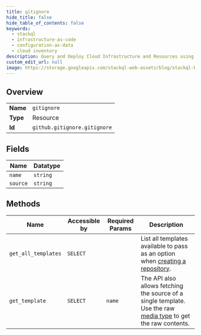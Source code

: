 ```yaml
---
title: gitignore
hide_title: false
hide_table_of_contents: false
keywords:
  - stackql
  - infrastructure-as-code
  - configuration-as-data
  - cloud inventory
description: Query and Deploy Cloud Infrastructure and Resources using SQL
custom_edit_url: null
image: https://storage.googleapis.com/stackql-web-assets/blog/stackql-blog-post-featured-image.png
---
```

  
    

## Overview
<table><tbody>
<tr><td><b>Name</b></td><td><code>gitignore</code></td></tr>
<tr><td><b>Type</b></td><td>Resource</td></tr>
<tr><td><b>Id</b></td><td><code>github.gitignore.gitignore</code></td></tr>
</tbody></table>

## Fields
| Name | Datatype |
| ---- | -------- |
| `name` | `string` |
| `source` | `string` |
## Methods
| Name | Accessible by | Required Params | Description |
| ---- | ------------- | --------------- | ----------- |
| `get_all_templates` | `SELECT` |  | List all templates available to pass as an option when [creating a repository](https://docs.github.com/rest/reference/repos#create-a-repository-for-the-authenticated-user). |
| `get_template` | `SELECT` | `name` | The API also allows fetching the source of a single template.<br />Use the raw [media type](https://docs.github.com/rest/overview/media-types/) to get the raw contents. |
